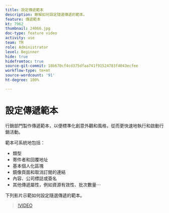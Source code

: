 ```yaml
---
title: 設定傳遞範本
description: 瞭解如何設定隨選傳遞的範本。
feature: 傳遞範本
kt: 7962
thumbnail: 24066.jpg
doc-type: feature video
activity: use
team: TM
role: Administrator
level: Beginner
hide: true
hidefromtoc: true
source-git-commit: 18b670cf4cd375dfaa741f91524783f4043ecfee
workflow-type: tm+mt
source-wordcount: '91'
ht-degree: 100%

---
```


# 設定傳遞範本

行銷部門製作傳遞範本，以便標準化創意外觀和風格，從而更快速地執行和啟動行銷活動。

範本可系統地包括：

* 類型
* 寄件者和回覆地址
* 基本個人化區塊
* 鏡像頁面和取消訂閱的連結
* 內容、公司標誌或簽名
* 其他傳遞屬性，例如資源有效性、批次數量⋯

下列影片示範如何設定隨選傳遞的範本。

>[!VIDEO](https://video.tv.adobe.com/v/24066?quality=12)
